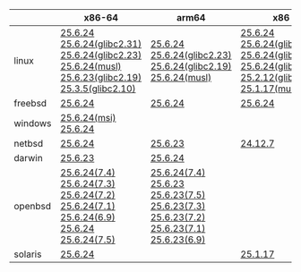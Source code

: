 ||x86-64|arm64|x86|ppc64le|armv7|armel|
| --- | --- | --- | --- | --- | --- | --- |
|linux|[25.6.24](https://github.com/roswell/sbcl_head/releases/download/25.6.24/sbcl-25.6.24-x86-64-linux-binary.tar.bz2)<br />[25.6.24(glibc2.31)](https://github.com/roswell/sbcl_head/releases/download/25.6.24/sbcl-25.6.24-x86-64-linux-glibc2.31-binary.tar.bz2)<br />[25.6.24(glibc2.23)](https://github.com/roswell/sbcl_head/releases/download/25.6.24/sbcl-25.6.24-x86-64-linux-glibc2.23-binary.tar.bz2)<br />[25.6.24(musl)](https://github.com/roswell/sbcl_head/releases/download/25.6.24/sbcl-25.6.24-x86-64-linux-musl-binary.tar.bz2)<br />[25.6.23(glibc2.19)](https://github.com/roswell/sbcl_head/releases/download/25.6.23/sbcl-25.6.23-x86-64-linux-glibc2.19-binary.tar.bz2)<br />[25.3.5(glibc2.10)](https://github.com/roswell/sbcl_head/releases/download/25.3.5/sbcl-25.3.5-x86-64-linux-glibc2.10-binary.tar.bz2)<br />|[25.6.24](https://github.com/roswell/sbcl_head/releases/download/25.6.24/sbcl-25.6.24-arm64-linux-binary.tar.bz2)<br />[25.6.24(glibc2.23)](https://github.com/roswell/sbcl_head/releases/download/25.6.24/sbcl-25.6.24-arm64-linux-glibc2.23-binary.tar.bz2)<br />[25.6.24(glibc2.19)](https://github.com/roswell/sbcl_head/releases/download/25.6.24/sbcl-25.6.24-arm64-linux-glibc2.19-binary.tar.bz2)<br />[25.6.24(musl)](https://github.com/roswell/sbcl_head/releases/download/25.6.24/sbcl-25.6.24-arm64-linux-musl-binary.tar.bz2)<br />|[25.6.24](https://github.com/roswell/sbcl_head/releases/download/25.6.24/sbcl-25.6.24-x86-linux-binary.tar.bz2)<br />[25.6.24(glibc2.31)](https://github.com/roswell/sbcl_head/releases/download/25.6.24/sbcl-25.6.24-x86-linux-glibc2.31-binary.tar.bz2)<br />[25.6.24(glibc2.23)](https://github.com/roswell/sbcl_head/releases/download/25.6.24/sbcl-25.6.24-x86-linux-glibc2.23-binary.tar.bz2)<br />[25.6.24(glibc2.19)](https://github.com/roswell/sbcl_head/releases/download/25.6.24/sbcl-25.6.24-x86-linux-glibc2.19-binary.tar.bz2)<br />[25.2.12(glibc2.10)](https://github.com/roswell/sbcl_head/releases/download/25.2.12/sbcl-25.2.12-x86-linux-glibc2.10-binary.tar.bz2)<br />[25.1.17(musl)](https://github.com/roswell/sbcl_head/releases/download/25.1.17/sbcl-25.1.17-x86-linux-musl-binary.tar.bz2)<br />|[25.6.24(glibc2.23)](https://github.com/roswell/sbcl_head/releases/download/25.6.24/sbcl-25.6.24-ppc64le-linux-glibc2.23-binary.tar.bz2)<br />[25.6.24(glibc2.19)](https://github.com/roswell/sbcl_head/releases/download/25.6.24/sbcl-25.6.24-ppc64le-linux-glibc2.19-binary.tar.bz2)<br />[25.6.23](https://github.com/roswell/sbcl_head/releases/download/25.6.23/sbcl-25.6.23-ppc64le-linux-binary.tar.bz2)<br />|[25.6.23](https://github.com/roswell/sbcl_head/releases/download/25.6.23/sbcl-25.6.23-armv7-linux-binary.tar.bz2)<br />|[25.1.17](https://github.com/roswell/sbcl_head/releases/download/25.1.17/sbcl-25.1.17-armel-linux-binary.tar.bz2)<br />|
|freebsd|[25.6.24](https://github.com/roswell/sbcl_head/releases/download/25.6.24/sbcl-25.6.24-x86-64-freebsd-binary.tar.bz2)<br />|[25.6.24](https://github.com/roswell/sbcl_head/releases/download/25.6.24/sbcl-25.6.24-arm64-freebsd-binary.tar.bz2)<br />|[25.6.24](https://github.com/roswell/sbcl_head/releases/download/25.6.24/sbcl-25.6.24-x86-freebsd-binary.tar.bz2)<br />||||
|windows|[25.6.24(msi)](https://github.com/roswell/sbcl_head/releases/download/25.6.24/sbcl-25.6.24-x86-64-windows-binary.msi)<br />[25.6.24](https://github.com/roswell/sbcl_head/releases/download/25.6.24/sbcl-25.6.24-x86-64-windows-binary.tar.bz2)<br />||||||
|netbsd|[25.6.24](https://github.com/roswell/sbcl_head/releases/download/25.6.24/sbcl-25.6.24-x86-64-netbsd-binary.tar.bz2)<br />|[25.6.23](https://github.com/roswell/sbcl_head/releases/download/25.6.23/sbcl-25.6.23-arm64-netbsd-binary.tar.bz2)<br />|[24.12.7](https://github.com/roswell/sbcl_head/releases/download/24.12.7/sbcl-24.12.7-x86-netbsd-binary.tar.bz2)<br />||||
|darwin|[25.6.23](https://github.com/roswell/sbcl_head/releases/download/25.6.23/sbcl-25.6.23-x86-64-darwin-binary.tar.bz2)<br />|[25.6.24](https://github.com/roswell/sbcl_head/releases/download/25.6.24/sbcl-25.6.24-arm64-darwin-binary.tar.bz2)<br />|||||
|openbsd|[25.6.24(7.4)](https://github.com/roswell/sbcl_head/releases/download/25.6.24/sbcl-25.6.24-x86-64-openbsd-7.4-binary.tar.bz2)<br />[25.6.24(7.3)](https://github.com/roswell/sbcl_head/releases/download/25.6.24/sbcl-25.6.24-x86-64-openbsd-7.3-binary.tar.bz2)<br />[25.6.24(7.2)](https://github.com/roswell/sbcl_head/releases/download/25.6.24/sbcl-25.6.24-x86-64-openbsd-7.2-binary.tar.bz2)<br />[25.6.24(7.1)](https://github.com/roswell/sbcl_head/releases/download/25.6.24/sbcl-25.6.24-x86-64-openbsd-7.1-binary.tar.bz2)<br />[25.6.24(6.9)](https://github.com/roswell/sbcl_head/releases/download/25.6.24/sbcl-25.6.24-x86-64-openbsd-6.9-binary.tar.bz2)<br />[25.6.24](https://github.com/roswell/sbcl_head/releases/download/25.6.24/sbcl-25.6.24-x86-64-openbsd-binary.tar.bz2)<br />[25.6.24(7.5)](https://github.com/roswell/sbcl_head/releases/download/25.6.24/sbcl-25.6.24-x86-64-openbsd-7.5-binary.tar.bz2)<br />|[25.6.24(7.4)](https://github.com/roswell/sbcl_head/releases/download/25.6.24/sbcl-25.6.24-arm64-openbsd-7.4-binary.tar.bz2)<br />[25.6.23](https://github.com/roswell/sbcl_head/releases/download/25.6.23/sbcl-25.6.23-arm64-openbsd-binary.tar.bz2)<br />[25.6.23(7.5)](https://github.com/roswell/sbcl_head/releases/download/25.6.23/sbcl-25.6.23-arm64-openbsd-7.5-binary.tar.bz2)<br />[25.6.23(7.3)](https://github.com/roswell/sbcl_head/releases/download/25.6.23/sbcl-25.6.23-arm64-openbsd-7.3-binary.tar.bz2)<br />[25.6.23(7.2)](https://github.com/roswell/sbcl_head/releases/download/25.6.23/sbcl-25.6.23-arm64-openbsd-7.2-binary.tar.bz2)<br />[25.6.23(7.1)](https://github.com/roswell/sbcl_head/releases/download/25.6.23/sbcl-25.6.23-arm64-openbsd-7.1-binary.tar.bz2)<br />[25.6.23(6.9)](https://github.com/roswell/sbcl_head/releases/download/25.6.23/sbcl-25.6.23-arm64-openbsd-6.9-binary.tar.bz2)<br />|||||
|solaris|[25.6.24](https://github.com/roswell/sbcl_head/releases/download/25.6.24/sbcl-25.6.24-x86-64-solaris-binary.tar.bz2)<br />||[25.1.17](https://github.com/roswell/sbcl_head/releases/download/25.1.17/sbcl-25.1.17-x86-solaris-binary.tar.bz2)<br />||||

